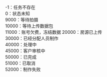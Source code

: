 -1：任务不存在  
0：状态未知  
9000：等待拍摄  
10000：等待上传数据包  
11000：账号欠费，冻结数据
20000：房源已上传  
30000：已经分配人员制作  
40000：处理中  
45000：客户审核中  
50000：已完成  
51000：已取消  
52000：制作失败  
